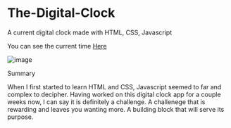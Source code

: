 # The-Digital-Clock

A current digital clock made with HTML, CSS, Javascript

You can see the current time [Here](https://ajprado12.github.io/The-Digital-Clock/)


![image](https://user-images.githubusercontent.com/102049335/161754150-bf6ee1c3-52cb-45d3-9a31-1644b1df585a.png)

Summary

When I first started to learn HTML and CSS, Javascript seemed to far and complex to decipher. Having worked on this 
digital clock app for a couple weeks now, I can say it is definitely a challenge. A challenege that is rewarding and leaves you wanting more.
A building block that will serve its purpose.

